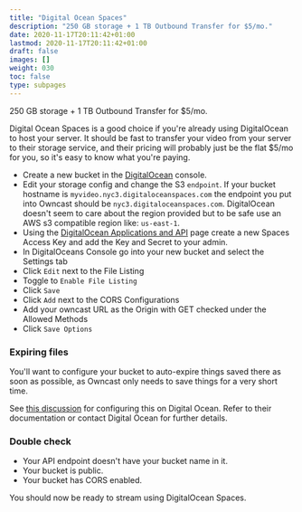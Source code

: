 ```yaml
---
title: "Digital Ocean Spaces"
description: "250 GB storage + 1 TB Outbound Transfer for $5/mo."
date: 2020-11-17T20:11:42+01:00
lastmod: 2020-11-17T20:11:42+01:00
draft: false
images: []
weight: 030
toc: false
type: subpages
---
```


250 GB storage + 1 TB Outbound Transfer for $5/mo.

Digital Ocean Spaces is a good choice if you're already using DigitalOcean to host your server. It should be fast to transfer your video from your server to their storage service, and their pricing will probably just be the flat $5/mo for you, so it's easy to know what you're paying.

- Create a new bucket in the [DigitalOcean](https://cloud.digitalocean.com/spaces) console.
- Edit your storage config and change the S3 `endpoint`. If your bucket hostname is  `myvideo.nyc3.digitaloceanspaces.com` the endpoint you put into Owncast should be `nyc3.digitaloceanspaces.com`. DigitalOcean doesn't seem to care about the region provided but to be safe use an AWS s3 compatible region like: `us-east-1`.
- Using the [DigitalOcean Applications and API](https://cloud.digitalocean.com/account/api/tokens) page create a new Spaces Access Key and add the Key and Secret to your admin.
- In DigitalOceans Console go into your new bucket and select the Settings tab
- Click `Edit` next to the File Listing
- Toggle to `Enable File Listing`
- Click `Save`
- Click `Add` next to the CORS Configurations
- Add your owncast URL as the Origin with GET checked under the Allowed Methods
- Click `Save Options`

### Expiring files

You'll want to configure your bucket to auto-expire things saved there as soon as possible, as Owncast only needs to save things for a very short time.

See [this discussion](https://www.digitalocean.com/community/questions/spaces-lifecycle-is-not-expiring-files) for configuring this on Digital Ocean. Refer to their documentation or contact Digital Ocean for further details.

### Double check

- Your API endpoint doesn't have your bucket name in it.
- Your bucket is public.
- Your bucket has CORS enabled.

You should now be ready to stream using DigitalOcean Spaces.
